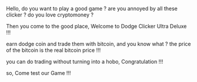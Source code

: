 Hello, do you want to play a good game ? are you annoyed by all these clicker ? do you love cryptomoney ?

Then you come to the good place, Welcome to Dodge Clicker Ultra Deluxe !!!

earn dodge coin and trade them with bitcoin, and you know what ?
the price of the bitcoin is the real bitcoin price !!!

you can do trading without turning into a hobo, Congratulation !!!

so, Come test our Game !!!
